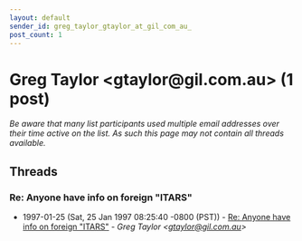 ```yaml
---
layout: default
sender_id: greg_taylor_gtaylor_at_gil_com_au_
post_count: 1
---
```


# Greg Taylor <gtaylor<span>@</span>gil.com.au> (1 post)

_Be aware that many list participants used multiple email addresses over their time active on the list. As such this page may not contain all threads available._

## Threads

### Re: Anyone have info on foreign "ITARS"
+ 1997-01-25 (Sat, 25 Jan 1997 08:25:40 -0800 (PST)) - [Re: Anyone have info on foreign "ITARS"](/archive/1997/01/82334f2ce33badb25f3bd198f3079ee422e7a3716924a23aacc0b990b634b650) - _Greg Taylor \<gtaylor@gil.com.au\>_

